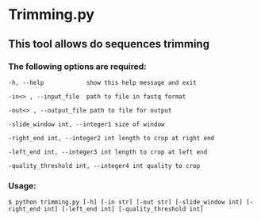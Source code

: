 # Trimming.py

## This tool allows do sequences trimming

### The following options are required:

`-h, --help            show this help message and exit`

`-in<> , --input_file  path to file in fastq format`

`-out<> , --output_file path to file for output`

`-slide_window int, --integer1 size of window`

`-right_end int, --integer2 int length to crop at right end`

`-left_end int, --integer3 int length to crop at left end`

`-quality_threshold int, --integer4 int quality to crop`

### Usage:

`$ python trimming.py [-h] [-in str] [-out str] [-slide_window int] [-right_end int] [-left_end int] [-quality_threshold int]`

